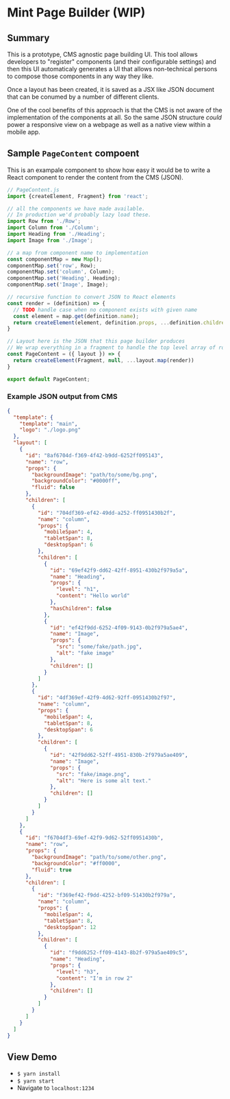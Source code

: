 # Mint Page Builder (WIP)

## Summary
This is a prototype, CMS agnostic page building UI. This tool allows developers to "register"
components (and their configurable settings) and then this UI automaticaly generates a UI that allows
non-technical persons to compose those components in any way they like.

Once a layout has been created, it is saved as a JSX like JSON document that can be conumed by 
a number of different clients. 

One of the cool benefits of this approach is that the CMS is not aware of the implementation of the components at all.
So the same JSON structure *could* power a responsive view on a webpage as well as a native view within a mobile app.

## Sample `PageContent` compoent
This is an exampale component to show how easy it would be to write a React component to render the content
from the CMS (JSON).


```js
// PageContent.js
import {createElement, Fragment} from 'react';

// all the components we have made available.
// In production we'd probably lazy load these.
import Row from './Row';
import Column from './Column';
import Heading from './Heading';
import Image from './Image';

// a map from component name to implementation
const componentMap = new Map();
componentMap.set('row', Row);
componentMap.set('column', Column);
componentMap.set('Heading', Heading);
componentMap.set('Image', Image);

// recursive function to convert JSON to React elements
const render = (definition) => {
  // TODO handle case when no component exists with given name
  const element = map.get(definition.name);
  return createElement(element, definition.props, ...definition.children.map(render))
} 

// Layout here is the JSON that this page builder produces
// We wrap everything in a fragment to handle the top level array of rows.
const PageContent = ({ layout }) => {
  return createElement(Fragment, null, ...layout.map(render))
}

export default PageContent;
```

### Example JSON output from CMS

```json
{
  "template": {
    "template": "main",
    "logo": "./logo.png"
  },
  "layout": [
    {
      "id": "8af6704d-f369-4f42-b9dd-6252ff095143",
      "name": "row",
      "props": {
        "backgroundImage": "path/to/some/bg.png",
        "backgroundColor": "#0000ff",
        "fluid": false
      },
      "children": [
        {
          "id": "704df369-ef42-49dd-a252-ff0951430b2f",
          "name": "column",
          "props": {
            "mobileSpan": 4,
            "tabletSpan": 8,
            "desktopSpan": 6
          },
          "children": [
            {
              "id": "69ef42f9-dd62-42ff-8951-430b2f979a5a",
              "name": "Heading",
              "props": {
                "level": "h1",
                "content": "Hello world"
              },
              "hasChildren": false
            },
            {
              "id": "ef42f9dd-6252-4f09-9143-0b2f979a5ae4",
              "name": "Image",
              "props": {
                "src": "some/fake/path.jpg",
                "alt": "fake image"
              },
              "children": []
            }
          ]
        },
        {
          "id": "4df369ef-42f9-4d62-92ff-0951430b2f97",
          "name": "column",
          "props": {
            "mobileSpan": 4,
            "tabletSpan": 8,
            "desktopSpan": 6
          },
          "children": [
            {
              "id": "42f9dd62-52ff-4951-830b-2f979a5ae409",
              "name": "Image",
              "props": {
                "src": "fake/image.png",
                "alt": "Here is some alt text."
              },
              "children": []
            }
          ]
        }
      ]
    },
    {
      "id": "f6704df3-69ef-42f9-9d62-52ff0951430b",
      "name": "row",
      "props": {
        "backgroundImage": "path/to/some/other.png",
        "backgroundColor": "#ff0000",
        "fluid": true
      },
      "children": [
        {
          "id": "f369ef42-f9dd-4252-bf09-51430b2f979a",
          "name": "column",
          "props": {
            "mobileSpan": 4,
            "tabletSpan": 8,
            "desktopSpan": 12
          },
          "children": [
            {
              "id": "f9dd6252-ff09-4143-8b2f-979a5ae409c5",
              "name": "Heading",
              "props": {
                "level": "h3",
                "content": "I'm in row 2"
              },
              "children": []
            }
          ]
        }
      ]
    }
  ]
}
```

## View Demo
- `$ yarn install`
- `$ yarn start`
- Navigate to `localhost:1234`
